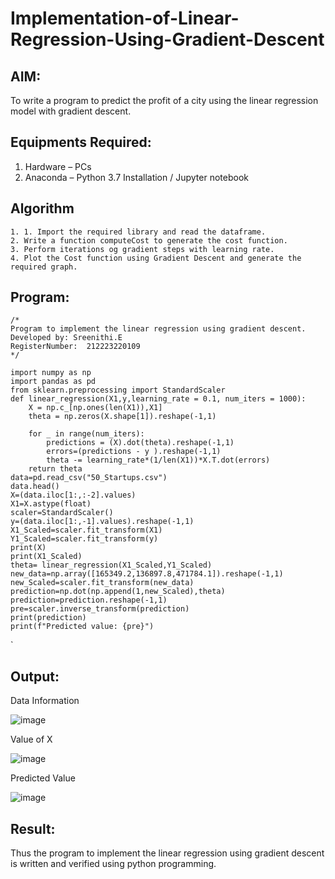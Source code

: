 # Implementation-of-Linear-Regression-Using-Gradient-Descent

## AIM:
To write a program to predict the profit of a city using the linear regression model with gradient descent.

## Equipments Required:
1. Hardware – PCs
2. Anaconda – Python 3.7 Installation / Jupyter notebook

## Algorithm
```
1. 1. Import the required library and read the dataframe.
2. Write a function computeCost to generate the cost function.
3. Perform iterations og gradient steps with learning rate.
4. Plot the Cost function using Gradient Descent and generate the required graph.
```
## Program:
```
/*
Program to implement the linear regression using gradient descent.
Developed by: Sreenithi.E
RegisterNumber:  212223220109
*/
```
```
import numpy as np
import pandas as pd
from sklearn.preprocessing import StandardScaler
def linear_regression(X1,y,learning_rate = 0.1, num_iters = 1000):
    X = np.c_[np.ones(len(X1)),X1]
    theta = np.zeros(X.shape[1]).reshape(-1,1)
    
    for _ in range(num_iters):
        predictions = (X).dot(theta).reshape(-1,1)
        errors=(predictions - y ).reshape(-1,1)
        theta -= learning_rate*(1/len(X1))*X.T.dot(errors)
    return theta
data=pd.read_csv("50_Startups.csv")
data.head()
X=(data.iloc[1:,:-2].values)
X1=X.astype(float)
scaler=StandardScaler()
y=(data.iloc[1:,-1].values).reshape(-1,1)
X1_Scaled=scaler.fit_transform(X1)
Y1_Scaled=scaler.fit_transform(y)
print(X)
print(X1_Scaled)
theta= linear_regression(X1_Scaled,Y1_Scaled)
new_data=np.array([165349.2,136897.8,471784.1]).reshape(-1,1)
new_Scaled=scaler.fit_transform(new_data)
prediction=np.dot(np.append(1,new_Scaled),theta)
prediction=prediction.reshape(-1,1)
pre=scaler.inverse_transform(prediction)
print(prediction)
print(f"Predicted value: {pre}")
```
`

## Output:



Data Information

![image](https://github.com/sreenithi123/Implementation-of-Linear-Regression-Using-Gradient-Descent/assets/145743046/5a4d97ca-8c2d-42fb-8a52-2cd61ea6f224)


Value of X


![image](https://github.com/sreenithi123/Implementation-of-Linear-Regression-Using-Gradient-Descent/assets/145743046/42490cfe-f425-48ca-a120-03b8c8380f8c)

Predicted Value


![image](https://github.com/sreenithi123/Implementation-of-Linear-Regression-Using-Gradient-Descent/assets/145743046/3e7bf713-a253-41d1-a858-b8fc979d1498)





## Result:
Thus the program to implement the linear regression using gradient descent is written and verified using python programming.
